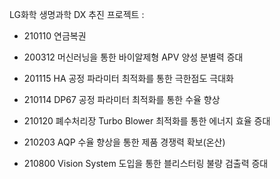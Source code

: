 LG화학 생명과학 DX 추진 프로젝트 :

* 210110 연금복권

* 200312 머신러닝을 통한 바이알제형 APV 양성 분별력 증대

* 201115 HA 공정 파라미터 최적화를 통한 극한점도 극대화

* 210114 DP67 공정 파라미터 최적화를 통한 수율 향상

* 210120 폐수처리장 Turbo Blower 최적화를 통한 에너지 효율 증대

* 210203 AQP 수율 향상을 통한 제품 경쟁력 확보(온산)

* 210800 Vision System 도입을 통한 블리스터링 불량 검출력 증대
